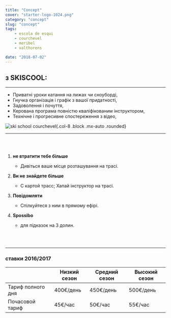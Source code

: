 ```yaml
---
title: "Concept"
cover: "starter-logo-1024.png"
category: "concept"
slug: "concept"
tags:
    - escola de esqui
    - courchevel
    - meribel
    - valthorens

date: "2018-07-02"
---
```


## з SKISCOOL:

---

* Приватні уроки катання на лижах чи сноуборді,
* Гнучка організація і графік з вашої придатності,
* Задоволення і почуття,
* Керована програма повністю кваліфікованим інструктором,
* Технічне і прогресивне спостереження з відео,

![ski school courchevel](https://skiscool.com/dist/offpiste.jpg){.col-8 .block .mx-auto .rounded}

---
<br/>
<br/>


1. **не втратити тебе більше**
    * Дивіться ваше місце розташування на трасі.
    
2. **Ви не знайдете більше**
    * С картой трасс; Хапай інструктор на трасі.
    
3. **Повідомляти**
    * Спілкуйтеся з ним в прямому ефірі.
    
4. **Spossibo**
    * для підказок на 3 долин.

<br/>
<br/>

---

### ставки 2016/2017

|                       	| Низкий сезон   	| Средний сезон 	|   Высокий сезон	|
|-----------------------	|------------------ |----------------	|-----------------	|
| Тариф полного дня     	|   400€/день   	|    450€/день   	|       500€/день 	|
| Почасовой тариф          	|     45€/час     	|      50€/час     	|        55€/час    |


